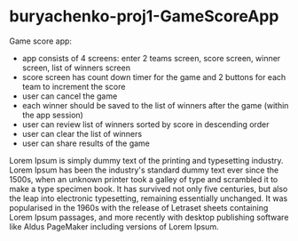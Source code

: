 # buryachenko-proj1-GameScoreApp

Game score app:
- app consists of 4 screens: enter 2 teams screen, score screen, winner screen, list of winners screen
- score screen has count down timer for the game and 2 buttons for each team to increment the score
- user can cancel the game
- each winner should be saved to the list of winners after the game (within the app session)
- user can review list of winners sorted by score in descending order
- user can clear the list of winners
- user can share results of the game


Lorem Ipsum is simply dummy text of the printing and typesetting industry. Lorem Ipsum has been the industry's standard dummy text ever since the 1500s, when an unknown printer took a galley of type and scrambled it to make a type specimen book. It has survived not only five centuries, but also the leap into electronic typesetting, remaining essentially unchanged. It was popularised in the 1960s with the release of Letraset sheets containing Lorem Ipsum passages, and more recently with desktop publishing software like Aldus PageMaker including versions of Lorem Ipsum.

